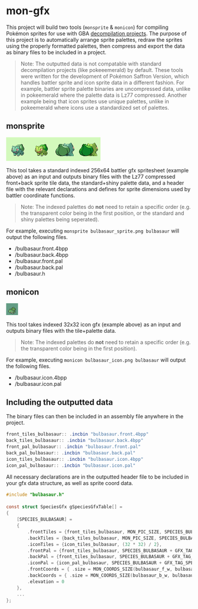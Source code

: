 # mon-gfx

This project will build two tools (```monsprite``` & ```monicon```) for compiling Pokémon sprites for use with GBA [decompilation projects](https://github.com/pret).
The purpose of this project is to automatically arrange sprite palettes, redraw the sprites using the properly formatted palettes, then compress and export the data as binary files to be included in a project.

> Note: The outputted data is not compatable with standard decompilation projects (like pokeeemerald) by default. These tools were written for the development of Pokémon Saffron Version, which handles battler sprite and icon sprite data in a different fashion. For example, battler sprite palette binaries are uncompressed data, unlike in pokeemerald where the palette data is Lz77 compressed. Another example being that icon sprites use unique palettes, unlike in pokeemerald where icons use a standardized set of palettes.

## monsprite

![Alt text](bulbasaur_sprite.png)

This tool takes a standard indexed 256x64 battler gfx spritesheet (example above) as an input and outputs binary files with the Lz77 compressed front+back sprite tile data, the standard+shiny palette data, and a header file with the relevant declarations and defines for sprite dimensions used by battler coordinate functions.
> Note: The indexed palettes do **not** need to retain a specific order (e.g. the transparent color being in the first position, or the standard and shiny palettes being seperated).

For example, executing ```monsprite bulbasaur_sprite.png bulbasaur``` will output the following files.
- /bulbasaur.front.4bpp
- /bulbasaur.back.4bpp
- /bulbasaur.front.pal
- /bulbasaur.back.pal
- /bulbasaur.h

## monicon

![Alt text](bulbasaur_icon.png)

This tool takes indexed 32x32 icon gfx (example above) as an input and outputs binary files with the tile+palette data.
> Note: The indexed palettes do **not** need to retain a specific order (e.g. the transparent color being in the first position).

For example, executing ```monicon bulbasaur_icon.png bulbasaur``` will output the following files.
- /bulbasaur.icon.4bpp
- /bulbasaur.icon.pal

## Including the outputted data

The binary files can then be included in an assembly file anywhere in the project.
```as
front_tiles_bulbasaur:: .incbin "bulbasaur.front.4bpp"
back_tiles_bulbasaur:: .incbin "bulbasaur.back.4bpp"
front_pal_bulbasaur:: .incbin "bulbasaur.front.pal"
back_pal_bulbasaur:: .incbin "bulbasaur.back.pal"
icon_tiles_bulbasaur:: .incbin "bulbasaur.icon.4bpp"
icon_pal_bulbasaur:: .incbin "bulbasaur.icon.pal"
```

All necessary declarations are in the outputted header file to be included in your gfx data structure, as well as sprite coord data.
```c
#include "bulbasaur.h"

const struct SpeciesGfx gSpeciesGfxTable[] =
{
    [SPECIES_BULBASAUR] =
    {
        .frontTiles = {front_tiles_bulbasaur, MON_PIC_SIZE, SPECIES_BULBASAUR + GFX_TAG_SPECIES},
        .backTiles = {back_tiles_bulbasaur, MON_PIC_SIZE, SPECIES_BULBASAUR + GFX_TAG_SPECIES},
        .iconTiles = {icon_tiles_bulbasaur, (32 * 32) / 2},
        .frontPal = {front_tiles_bulbasaur, SPECIES_BULBASAUR + GFX_TAG_SPECIES},
        .backPal = {front_tiles_bulbasaur, SPECIES_BULBASAUR + GFX_TAG_SPECIES_SHINY},
        .iconPal = {icon_pal_bulbasaur, SPECIES_BULBASAUR + GFX_TAG_SPECIES_ICON},
        .frontCoords = { .size = MON_COORDS_SIZE(bulbasaur_f_w, bulbasaur_f_h), .y_offset =  0 },
        .backCoords = { .size = MON_COORDS_SIZE(bulbasaur_b_w, bulbasaur_b_h), .y_offset =  0 },
        .elevation = 0
    },
    ...
};
```
